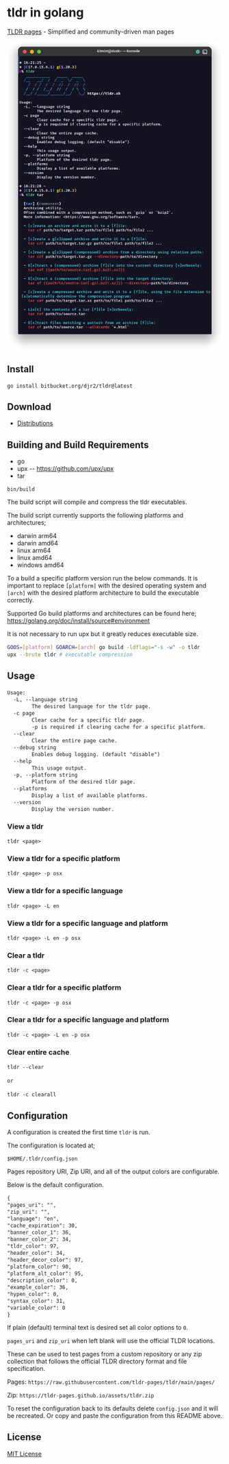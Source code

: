 # tldr in golang

[TLDR pages](https://tldr-pages.github.io/) - Simplified and community-driven man pages

![Terminal](terminal.png)

## Install

```
go install bitbucket.org/djr2/tldr@latest
```

## Download

* [Distributions](https://bitbucket.org/djr2/tldr/src/master/dist/)

## Building and Build Requirements

* go
* upx -- https://github.com/upx/upx
* tar

```
bin/build
```

The build script will compile and compress the tldr executables.

The build script currently supports the following platforms and architectures;

* darwin arm64
* darwin amd64
* linux arm64
* linux amd64
* windows amd64

To a build a specific platform version run the below commands. 
It is important to replace `[platform]` with the desired operating system and 
`[arch]` with the desired platform architecture to build the executable correctly.

Supported Go build platforms and architectures can be found here;
https://golang.org/doc/install/source#environment

It is not necessary to run upx but it greatly reduces executable size.

```bash
GOOS=[platform] GOARCH=[arch] go build -ldflags="-s -w" -o tldr
upx --brute tldr # executable compression
```

## Usage

```
Usage:
  -L, --language string
        The desired language for the tldr page.
  -c page
        Clear cache for a specific tldr page.
        -p is required if clearing cache for a specific platform.
  --clear
        Clear the entire page cache.
  --debug string
        Enables debug logging. (default "disable")
  --help
        This usage output.
  -p, --platform string
        Platform of the desired tldr page.
  --platforms
        Display a list of available platforms.
  --version
        Display the version number.
```

### View a tldr
```
tldr <page>
```

### View a tldr for a specific platform
```
tldr <page> -p osx
```

### View a tldr for a specific language
```
tldr <page> -L en
```

### View a tldr for a specific language and platform
```
tldr <page> -L en -p osx
```

### Clear a tldr
```
tldr -c <page>
```

### Clear a tldr for a specific platform
```
tldr -c <page> -p osx
```

### Clear a tldr for a specific language and platform
```
tldr -c <page> -L en -p osx
```

### Clear entire cache
```
tldr --clear

or

tldr -c clearall
```

## Configuration

A configuration is created the first time `tldr` is run.

The configuration is located at;
```
$HOME/.tldr/config.json
```

Pages repository URI, Zip URI, and all of the output colors are
configurable.

Below is the default configuration.

```
{
"pages_uri": "",
"zip_uri": "",
"language": "en",
"cache_expiration": 30,
"banner_color_1": 36,
"banner_color_2": 34,
"tldr_color": 97,
"header_color": 34,
"header_decor_color": 97,
"platform_color": 90,
"platform_alt_color": 95,
"description_color": 0,
"example_color": 36,
"hypen_color": 0,
"syntax_color": 31,
"variable_color": 0
}
```

If plain (default) terminal text is desired set all color options to `0`.

`pages_uri` and `zip_uri` when left blank will use the official TLDR
locations.

These can be used to test pages from a custom repository
or any zip collection that follows the official TLDR directory format
and file specification.

Pages: `https://raw.githubusercontent.com/tldr-pages/tldr/main/pages/`

Zip: `https://tldr-pages.github.io/assets/tldr.zip`

To reset the configuration back to its defaults delete `config.json`
and it will be recreated. Or copy and paste the configuration from
this README above.

## License

[MIT License](https://bitbucket.org/djr2/tldr/src/master/LICENSE.md)
